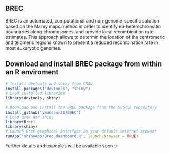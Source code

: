 ## BREC

BREC is an automated, computational and non-genome-specific solution based on the Marey maps method in order to identify eu-heterochromatin boundaries along chromosomes, and provide local recombination rate estimates. This approach allows to determin the location of the centromeric and telomeric regions known to present a reduced recombination rate in most eukaryotic genomes.

## Download and install BREC package from within an R enviroment

```r
# Install devtools and shiny from CRAN
install.packages("devtools", "shiny")
# Load installed libraries
library(devtools, shiny)
           
# Download and install the BREC package from the GitHub repository
install_github("ymansour21/BREC")
# Load Brec and shiny
library(Brec)
library(shiny) 
# Launch Brec graphical interface in your default internet browser
runApp("shinyApp/Brec_dashboard.R", launch.browser = TRUE)
```

Further details and examples will be available soon :)
